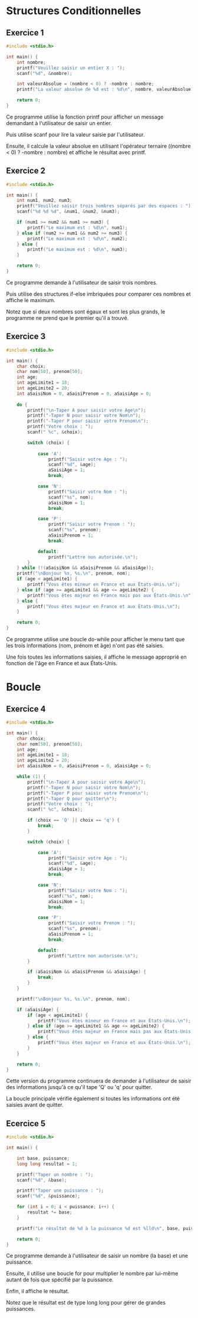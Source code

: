 # Structures Conditionnelles

## Exercice 1

```c
#include <stdio.h>

int main() {
    int nombre;
    printf("Veuillez saisir un entier X : ");
    scanf("%d", &nombre);

    int valeurAbsolue = (nombre < 0) ? -nombre : nombre;
    printf("La valeur absolue de %d est : %d\n", nombre, valeurAbsolue);

    return 0;
}
```
Ce programme utilise la fonction printf pour afficher un message demandant à l'utilisateur de saisir un entier.

Puis utilise scanf pour lire la valeur saisie par l'utilisateur. 

Ensuite, il calcule la valeur absolue en utilisant l'opérateur ternaire ((nombre < 0) ? -nombre : nombre) et affiche le résultat avec printf.

## Exercice 2

```c
#include <stdio.h>

int main() {
    int num1, num2, num3;
    printf("Veuillez saisir trois nombres séparés par des espaces : ");
    scanf("%d %d %d", &num1, &num2, &num3);

    if (num1 >= num2 && num1 >= num3) {
        printf("Le maximum est : %d\n", num1);
    } else if (num2 >= num1 && num2 >= num3) {
        printf("Le maximum est : %d\n", num2);
    } else {
        printf("Le maximum est : %d\n", num3);
    }

    return 0;
}
```
Ce programme demande à l'utilisateur de saisir trois nombres.

Puis utilise des structures if-else imbriquées pour comparer ces nombres et affiche le maximum. 

Notez que si deux nombres sont égaux et sont les plus grands, le programme ne prend que le premier qu'il a trouvé.

## Exercice 3

```c
#include <stdio.h>

int main() {
    char choix;
    char nom[50], prenom[50];
    int age;
    int ageLimite1 = 18;
    int ageLimite2 = 20;
    int aSaisiNom = 0, aSaisiPrenom = 0, aSaisiAge = 0;
    
    do {
        printf("\n-Taper A pour saisir votre Age\n");
        printf("-Taper N pour saisir votre Nom\n");
        printf("-Taper P pour saisir votre Prenom\n");
        printf("Votre choix : ");
        scanf(" %c", &choix);

        switch (choix) {
            
            case 'A':
                printf("Saisir votre Age : ");
                scanf("%d", &age);
                aSaisiAge = 1;
                break;

            case 'N':
                printf("Saisir votre Nom : ");
                scanf("%s", nom);
                aSaisiNom = 1;
                break;

            case 'P':
                printf("Saisir votre Prenom : ");
                scanf("%s", prenom);
                aSaisiPrenom = 1;
                break;

            default:
                printf("Lettre non autorisée.\n");
        }
    } while (!(aSaisiNom && aSaisiPrenom && aSaisiAge));
    printf("\nBonjour %s, %s.\n", prenom, nom);
    if (age < ageLimite1) {
        printf("Vous êtes mineur en France et aux États-Unis.\n");
    } else if (age >= ageLimite1 && age <= ageLimite2) {
        printf("Vous êtes majeur en France mais pas aux États-Unis.\n");
    } else {
        printf("Vous êtes majeur en France et aux États-Unis.\n");
    }

    return 0;
}
```
Ce programme utilise une boucle do-while pour afficher le menu tant que les trois informations (nom, prénom et âge) n'ont pas été saisies.

Une fois toutes les informations saisies, il affiche le message approprié en fonction de l'âge en France et aux États-Unis.

# Boucle

## Exercice 4

```c
#include <stdio.h>

int main() {
    char choix;
    char nom[50], prenom[50];
    int age;
    int ageLimite1 = 18;
    int ageLimite2 = 20;
    int aSaisiNom = 0, aSaisiPrenom = 0, aSaisiAge = 0;

    while (1) {
        printf("\n-Taper A pour saisir votre Age\n");
        printf("-Taper N pour saisir votre Nom\n");
        printf("-Taper P pour saisir votre Prenom\n");
        printf("-Taper Q pour quitter\n");
        printf("Votre choix : ");
        scanf(" %c", &choix);

        if (choix == 'Q' || choix == 'q') {
            break;
        }

        switch (choix) {

            case 'A':
                printf("Saisir votre Age : ");
                scanf("%d", &age);
                aSaisiAge = 1;
                break;

            case 'N':
                printf("Saisir votre Nom : ");
                scanf("%s", nom);
                aSaisiNom = 1;
                break;

            case 'P':
                printf("Saisir votre Prenom : ");
                scanf("%s", prenom);
                aSaisiPrenom = 1;
                break;

            default:
                printf("Lettre non autorisée.\n");
        }

        if (aSaisiNom && aSaisiPrenom && aSaisiAge) {
            break;
        }
    }

    printf("\nBonjour %s, %s.\n", prenom, nom);

    if (aSaisiAge) {
        if (age < ageLimite1) {
            printf("Vous êtes mineur en France et aux États-Unis.\n");
        } else if (age >= ageLimite1 && age <= ageLimite2) {
            printf("Vous êtes majeur en France mais pas aux États-Unis.\n");
        } else {
            printf("Vous êtes majeur en France et aux États-Unis.\n");
        }
    }

    return 0;
}
```
Cette version du programme continuera de demander à l'utilisateur de saisir des informations jusqu'à ce qu'il tape 'Q' ou 'q' pour quitter. 

La boucle principale vérifie également si toutes les informations ont été saisies avant de quitter.

## Ecercice 5
```c
#include <stdio.h>

int main() {

    int base, puissance;
    long long resultat = 1;

    printf("Taper un nombre : ");
    scanf("%d", &base);

    printf("Taper une puissance : ");
    scanf("%d", &puissance);

    for (int i = 0; i < puissance; i++) {
        resultat *= base;
    }

    printf("Le résultat de %d à la puissance %d est %lld\n", base, puissance, resultat);

    return 0;
}
```
Ce programme demande à l'utilisateur de saisir un nombre (la base) et une puissance.

Ensuite, il utilise une boucle for pour multiplier le nombre par lui-même autant de fois que spécifié par la puissance.

Enfin, il affiche le résultat.

Notez que le résultat est de type long long pour gérer de grandes puissances.